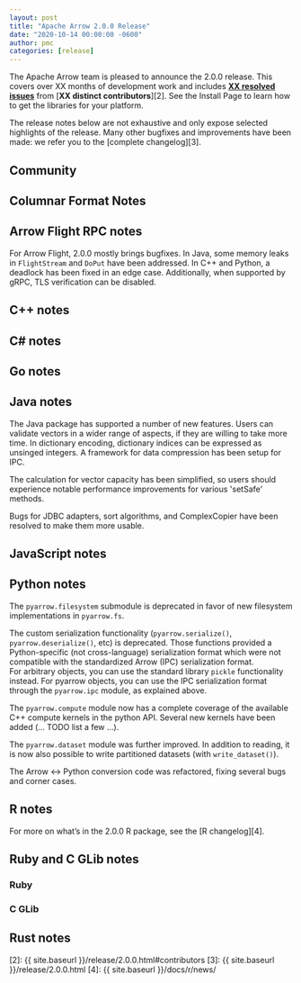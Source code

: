 ```yaml
---
layout: post
title: "Apache Arrow 2.0.0 Release"
date: "2020-10-14 00:00:00 -0600"
author: pmc
categories: [release]
---
```

<!--
{% comment %}
Licensed to the Apache Software Foundation (ASF) under one or more
contributor license agreements.  See the NOTICE file distributed with
this work for additional information regarding copyright ownership.
The ASF licenses this file to you under the Apache License, Version 2.0
(the "License"); you may not use this file except in compliance with
the License.  You may obtain a copy of the License at

http://www.apache.org/licenses/LICENSE-2.0

Unless required by applicable law or agreed to in writing, software
distributed under the License is distributed on an "AS IS" BASIS,
WITHOUT WARRANTIES OR CONDITIONS OF ANY KIND, either express or implied.
See the License for the specific language governing permissions and
limitations under the License.
{% endcomment %}
-->

<!--

To use this template:

* Update all "XX" values with the appropriate numbers (you can get the resolved issues and contributors count from `_release/2.0.0.md`)
* Fill in the various sections below. Note that the audience is the broader user community, not Arrow developers, so please write clearly using terms they will understand and care about. Delete any sections that don't have any content (as in, there are no changes to announce)
* Delete this introductory comment

 -->


The Apache Arrow team is pleased to announce the 2.0.0 release. This covers
over XX months of development work and includes [**XX resolved issues**][1]
from [**XX distinct contributors**][2]. See the Install Page to learn how to
get the libraries for your platform.

The release notes below are not exhaustive and only expose selected highlights
of the release. Many other bugfixes and improvements have been made: we refer
you to the [complete changelog][3].

## Community

<!-- Acknowledge and link to any new committers and PMC members since the last release. See previous release announcements for examples. -->

## Columnar Format Notes

## Arrow Flight RPC notes
For Arrow Flight, 2.0.0 mostly brings bugfixes. In Java, some memory leaks in `FlightStream` and `DoPut` have been addressed. In C++ and Python, a deadlock has been fixed in an edge case. Additionally, when supported by gRPC, TLS verification can be disabled.
## C++ notes

## C# notes

## Go notes

## Java notes
The Java package has supported a number of new features. 
Users can validate vectors in a wider range of aspects, if they are willing to take more time. 
In dictionary encoding, dictionary indices can be expressed as unsinged integers.
A framework for data compression has been setup for IPC.  

The calculation for vector capacity has been simplified, so users should experience notable performance
improvements for various 'setSafe' methods. 

Bugs for JDBC adapters, sort algorithms, and ComplexCopier have been resolved to make them more usable.
## JavaScript notes

## Python notes

The `pyarrow.filesystem` submodule is deprecated in favor of new filesystem
implementations in `pyarrow.fs`.

The custom serialization functionality (`pyarrow.serialize()`,
`pyarrow.deserialize()`, etc) is deprecated. Those functions provided a
Python-specific (not cross-language) serialization format which were not
compatible with the standardized Arrow (IPC) serialization format.  
For arbitrary objects, you can use the standard library ``pickle``
functionality instead. For pyarrow objects, you can use the IPC
serialization format through the ``pyarrow.ipc`` module, as explained
above.

The `pyarrow.compute` module now has a complete coverage of the available C++
compute kernels in the python API. Several new kernels have been added (... TODO
list a few ...).

The `pyarrow.dataset` module was further improved. In addition to reading,
it is now also possible to write partitioned datasets (with `write_dataset()`).

The Arrow <-> Python conversion code was refactored, fixing several bugs
and corner cases.


## R notes


For more on what’s in the 2.0.0 R package, see the [R changelog][4].

## Ruby and C GLib notes

### Ruby

### C GLib

## Rust notes


[1]: https://issues.apache.org/jira/issues/?jql=project%20%3D%20ARROW%20AND%20status%20%3D%20Resolved%20AND%20fixVersion%20%3D%202.0.0
[2]: {{ site.baseurl }}/release/2.0.0.html#contributors
[3]: {{ site.baseurl }}/release/2.0.0.html
[4]: {{ site.baseurl }}/docs/r/news/
